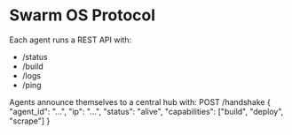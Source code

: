 
# Swarm OS Protocol

Each agent runs a REST API with:
- /status
- /build
- /logs
- /ping

Agents announce themselves to a central hub with:
POST /handshake
{
    "agent_id": "...",
    "ip": "...",
    "status": "alive",
    "capabilities": ["build", "deploy", "scrape"]
}
